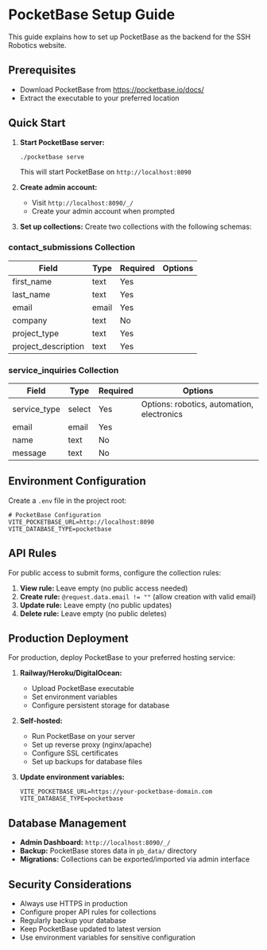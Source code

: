 # PocketBase Setup Guide

This guide explains how to set up PocketBase as the backend for the SSH Robotics website.

## Prerequisites

- Download PocketBase from https://pocketbase.io/docs/
- Extract the executable to your preferred location

## Quick Start

1. **Start PocketBase server:**
   ```bash
   ./pocketbase serve
   ```
   This will start PocketBase on `http://localhost:8090`

2. **Create admin account:**
   - Visit `http://localhost:8090/_/`
   - Create your admin account when prompted

3. **Set up collections:**
   Create two collections with the following schemas:

### contact_submissions Collection

| Field | Type | Required | Options |
|-------|------|----------|---------|
| first_name | text | Yes | |
| last_name | text | Yes | |
| email | email | Yes | |
| company | text | No | |
| project_type | text | Yes | |
| project_description | text | Yes | |

### service_inquiries Collection

| Field | Type | Required | Options |
|-------|------|----------|---------|
| service_type | select | Yes | Options: robotics, automation, electronics |
| email | email | Yes | |
| name | text | No | |
| message | text | No | |

## Environment Configuration

Create a `.env` file in the project root:

```env
# PocketBase Configuration
VITE_POCKETBASE_URL=http://localhost:8090
VITE_DATABASE_TYPE=pocketbase
```

## API Rules

For public access to submit forms, configure the collection rules:

1. **View rule:** Leave empty (no public access needed)
2. **Create rule:** `@request.data.email != ""` (allow creation with valid email)
3. **Update rule:** Leave empty (no public updates)
4. **Delete rule:** Leave empty (no public deletes)

## Production Deployment

For production, deploy PocketBase to your preferred hosting service:

1. **Railway/Heroku/DigitalOcean:**
   - Upload PocketBase executable
   - Set environment variables
   - Configure persistent storage for database

2. **Self-hosted:**
   - Run PocketBase on your server
   - Set up reverse proxy (nginx/apache)
   - Configure SSL certificates
   - Set up backups for database files

3. **Update environment variables:**
   ```env
   VITE_POCKETBASE_URL=https://your-pocketbase-domain.com
   VITE_DATABASE_TYPE=pocketbase
   ```

## Database Management

- **Admin Dashboard:** `http://localhost:8090/_/`
- **Backup:** PocketBase stores data in `pb_data/` directory
- **Migrations:** Collections can be exported/imported via admin interface

## Security Considerations

- Always use HTTPS in production
- Configure proper API rules for collections
- Regularly backup your database
- Keep PocketBase updated to latest version
- Use environment variables for sensitive configuration